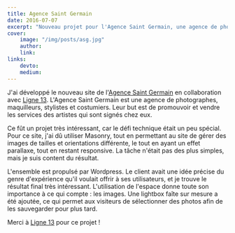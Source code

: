 ```yaml
---
title: Agence Saint Germain
date: 2016-07-07
excerpt: "Nouveau projet pour l'Agence Saint Germain, une agence de photographes, maquilleurs et costumiers."
cover:
    image: "/img/posts/asg.jpg"
    author:
    link:
links:
    devto:
    medium:
---
```

J'ai développé le nouveau site de l'[Agence Saint Germain](http://www.asgparis.com/) en collaboration avec [Ligne 13](https://www.ligne13.com/). L'Agence Saint Germain est une agence de photographes, maquilleurs, stylistes et costumiers. Leur but est de promouvoir et vendre les services des artistes qui sont signés chez eux.

Ce fût un projet très intéressant, car le défi technique était un peu spécial. Pour ce site, j'ai dû utiliser Masonry, tout en permettant au site de gérer des images de tailles et orientations différente, le tout en ayant un effet parallaxe, tout en restant responsive. La tâche n'était pas des plus simples, mais je suis content du résultat.

L'ensemble est propulsé par Wordpress. Le client avait une idée précise du genre d'expérience qu'il voulait offrir à ses utilisateurs, et je trouve le résultat final très intéressant. L'utilisation de l'espace donne toute son importance à ce qui compte : les images. Une lightbox faîte sur mesure a été ajoutée, ce qui permet aux visiteurs de sélectionner des photos afin de les sauvegarder pour plus tard.

Merci à [Ligne 13](https://www.ligne13.com/) pour ce projet !
